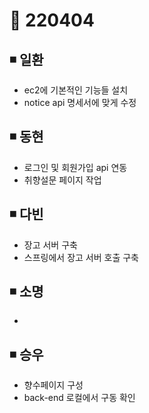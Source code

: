# 📌 220404

## ◾ 일환

- ec2에 기본적인 기능들 설치
- notice api 명세서에 맞게 수정


## ◾ 동현

- 로그인 및 회원가입 api 연동
- 취향설문 페이지 작업



## ◾ 다빈

- 장고 서버 구축
- 스프링에서 장고 서버 호출 구축




## ◾ 소명

- 



## ◾ 승우

- 향수페이지 구성
- back-end 로컬에서 구동 확인

